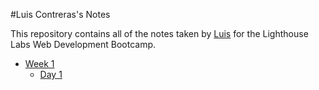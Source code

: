 #Luis Contreras's Notes

This repository contains all of the notes taken by [Luis](https://github.com/tremenditomen)
 for the Lighthouse Labs Web Development Bootcamp.

* [Week 1](/Week_1)
  * [Day 1](/Week_1/Day_1)